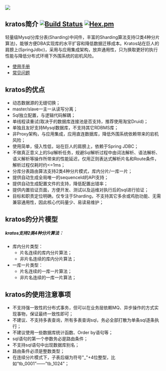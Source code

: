 ![](http://dl.iteye.com/upload/picture/pic/133973/d30fc066-9cb2-369e-bcae-5a729733c683.jpg)
## kratos简介 [![Build Status](https://api.travis-ci.org/biezhi/blade.svg?branch=master)]()  [![Hex.pm](https://img.shields.io/hexpm/l/plug.svg)](http://www.apache.org/licenses/LICENSE-2.0.html)
轻量级Mysql分库分表(Sharding)中间件，丰富的Sharding算法支持(2类4种分片算法)，能够方便DBA实现库的水平扩容和降低数据迁移成本。Kratos站在巨人的肩膀上(SpringJdbc)，采用与应用集成架构，放弃通用性，只为换取更好的执行性能与降低分布式环境下外围系统的宕机风险。<br>

- [使用手册](https://github.com/gaoxianglong/kratos/wiki)<br>
- [常见问题](https://github.com/gaoxianglong/kratos/wiki/常见问题)<br>

## kratos的优点
- 动态数据源的无缝切换；<br>
- master/slave一主一从读写分离；<br>
- Sql独立配置，与逻辑代码解耦；<br>
- 单线程读重试(取决于的数据库连接池是否支持，推荐使用淘宝Druid)；<br>
- 单独且友好支持Mysql数据库，不支持其它RDBMS库；<br>
- 非Proxy架构，与应用集成，应用直连数据库，降低外围系统依赖带来的宕机风险；<br>
- 使用简单，侵入性低，站在巨人的肩膀上，依赖于Spring JDBC；<br>
- 不做真正意义上的Sql解析任务，规避Sql解析过程中由词法解析、语法解析、语义解析等操作所带来的性能延迟，仅用正则表达式解析片名和Route条件，解析过程仅耗时约<=1ms；<br>
- 分库分表路由算法支持2类4种分片模式，库内分片/一库一片；<br>
- 提供自动生成全局唯一的sequenceId的API支持；<br>
- 提供自动生成配置文件的支持，降低配置出错率；<br>
- 提供内置验证页面，方便开发、测试以及运维对执行后的sql进行验证；<br>
- 目标和职责定位明确，仅专注于Sharding，不支持其它多余或鸡肋功能、无需兼容通用性，因此核心代码量少、易读易维护；<br>

## kratos的分片模型
##### kratos支持2类4种分片算法：
- 库内分片类型：
  - 片名连续的库内分片算法；
  - 非片名连续的库内分片算法；
- 一库一片类型：
  - 片名连续的一库一片算法；
  - 非片名连续的一库一片算法；

## kratos的使用注意事项
- 不支持强一致性的分布式事务，但可以在业务层依赖MQ、异步操作的方式实现事物，保证最终一致性即可；
- 不建议、不支持多表查询，所有多表查询sql，务必全部打散为单条sql逐条执行；
- 不建议使用一些数据库统计函数、Order by语句等；
- sql语句的第一个参数务必是路由条件；
- 不支持sql语句中出现数据库别名；
- 路由条件必须是整数类型；
- 在连续分片模式下，子表后缀为符号"_"+4位整型，比如“tb_0001”——"tb_1024"；
